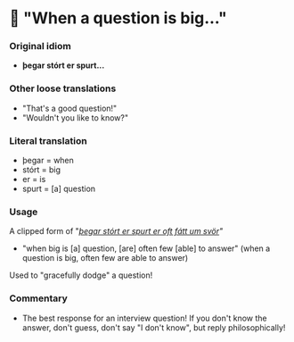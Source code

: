 # 🧊 "When a question is big..."

### Original idiom

* **þegar stórt er spurt...**

### Other loose translations

* "That's a good question!"
* "Wouldn't you like to know?"

### Literal translation

* þegar = when
* stórt = big
* er = is&#x20;
* spurt = \[a] question

### Usage

A clipped form of "[_þegar stórt er spurt er oft fátt um svör_](https://en.m.wiktionary.org/wiki/%C3%BEegar_st%C3%B3rt_er_spurt_er_oft_f%C3%A1tt_um_sv%C3%B6r#Icelandic)_"_&#x20;

* "when big is \[a] question, \[are] often few \[able] to answer" (when a question is big, often few are able to answer)

Used to "gracefully dodge" a question!

### Commentary

* The best response for an interview question! If you don't know the answer, don't guess, don't say "I don't know", but reply philosophically!

